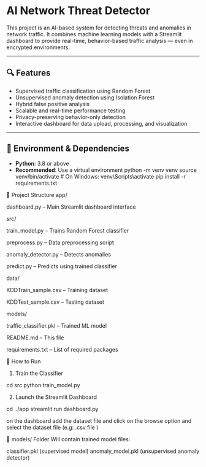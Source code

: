 # AI Network Threat Detector

This project is an AI-based system for detecting threats and anomalies in network traffic. It combines machine learning models with a Streamlit dashboard to provide real-time, behavior-based traffic analysis — even in encrypted environments.

---

## 🔍 Features

- Supervised traffic classification using Random Forest
- Unsupervised anomaly detection using Isolation Forest
- Hybrid false positive analysis
- Scalable and real-time performance testing
- Privacy-preserving behavior-only detection
- Interactive dashboard for data upload, processing, and visualization

---

## 🧪 Environment & Dependencies

- **Python**: 3.8 or above
- **Recommended**: Use a virtual environment
python -m venv venv
source venv/bin/activate    # On Windows: venv\\Scripts\\activate
pip install -r requirements.txt

📁 Project Structure
app/

dashboard.py – Main Streamlit dashboard interface

src/

train_model.py – Trains Random Forest classifier

preprocess.py – Data preprocessing script

anomaly_detector.py – Detects anomalies

predict.py – Predicts using trained classifier

data/

KDDTrain_sample.csv – Training dataset

KDDTest_sample.csv – Testing dataset

models/

traffic_classifier.pkl – Trained ML model

README.md – This file

requirements.txt – List of required packages

🚀 How to Run
1. Train the Classifier

cd src
python train_model.py

2. Launch the Streamlit Dashboard

cd ../app
streamlit run dashboard.py

on the dashboard add the dataset file and click on the browse option and select the dataset file (e.g: .csv file )


📁 models/ Folder
Will contain trained model files:

classifier.pkl (supervised model)
anomaly_model.pkl (unsupervised anomaly detector)


